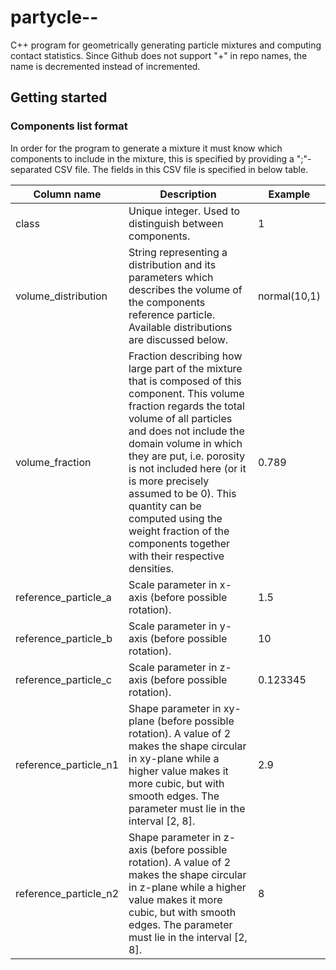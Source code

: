 # partycle--
C++ program for geometrically generating particle mixtures and computing contact statistics. Since Github does not support "+" in repo names, the name is decremented instead of incremented.

## Getting started


### Components list format
In order for the program to generate a mixture it must know which components to include in the mixture, this is specified by providing a ";"-separated CSV file. The fields in this CSV file is specified in below table.

| **Column name**       | **Description** | **Example**        |
| --------------------- | --------------- | ------------------ |
| class                 | Unique integer. Used to distinguish between components.         | 1        |
| volume_distribution   | String representing a distribution and its parameters which describes the volume of the components reference particle. Available distributions are discussed below.	| normal(10,1) |
| volume_fraction       | Fraction describing how large part of the mixture that is composed of this component. This volume fraction regards the total volume of all particles and does not include the domain volume in which they are put, i.e. porosity is not included here (or it is more precisely assumed to be 0). This quantity can be computed using the weight fraction of the components together with their respective densities. | 0.789	             |
| reference_particle_a  | Scale parameter in x-axis (before possible rotation).   	  | 1.5      |
| reference_particle_b  | Scale parameter in y-axis (before possible rotation).		  | 10       |
| reference_particle_c  | Scale parameter in z-axis (before possible rotation).		  | 0.123345 |
| reference_particle_n1 | Shape parameter in xy-plane (before possible rotation). A value of 2 makes the shape circular in xy-plane while a higher value makes it more cubic, but with smooth edges. The parameter must lie in the interval [2, 8].| 2.9      |
| reference_particle_n2 | Shape parameter in z-axis (before possible rotation). A value of 2 makes the shape circular in z-plane while a higher value makes it more cubic, but with smooth edges. The parameter must lie in the interval [2, 8].      | 8        |

